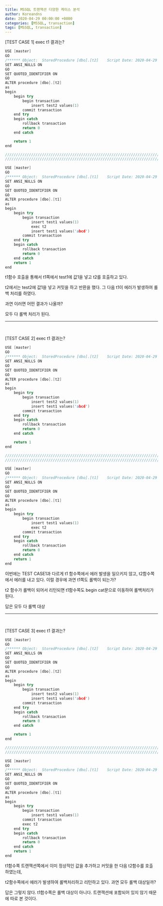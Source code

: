 ```yaml
---
title: MSSQL 트랜잭션 다양한 케이스 분석
author: Koreandns
date: 2020-04-29 00:00:00 +0800
categories: [MSSQL, transaction]
tags: [MSSQL, transaction]
---
```




[TEST CASE 1] exec t1 결과는?

```c++
USE [master]
GO
/****** Object:  StoredProcedure [dbo].[t2]    Script Date: 2020-04-29 오전 12:07:14 ******/
SET ANSI_NULLS ON
GO
SET QUOTED_IDENTIFIER ON
GO
ALTER procedure [dbo].[t2]
as
begin
	begin try
		begin transaction
			insert test2 values(1)
		commit transaction
	end try
	begin catch
		rollback transaction
		return 0
	end catch

	return 1
end

////////////////////////////////////////////////////////////////////////////
////////////////////////////////////////////////////////////////////////////

USE [master]
GO
/****** Object:  StoredProcedure [dbo].[t1]    Script Date: 2020-04-29 오전 12:06:39 ******/
SET ANSI_NULLS ON
GO
SET QUOTED_IDENTIFIER ON
GO
ALTER procedure [dbo].[t1]
as
begin
	begin try
		begin transaction
			insert test1 values(1)
			exec t2
			insert test1 values('abcd')
		commit transaction
	end try
	begin catch
		rollback transaction
		return 0
	end catch
	return 1
end
```

t1함수 호출을 통해서 t1쪽에서 test1에 값1을 넣고 t2를 호출하고 있다.

t2에서는 test2에 값1을 넣고 커밋을 하고 반환을 했다. 그 다음 t1이 에러가 발생하여 롤백 처리를 하였다.



과연 이러면 어떤 결과가 나올까?

모두 다 롤백 처리가 된다.

------
<br>

[TEST CASE 2] exec t1 결과는?

```c++
USE [master]
GO
/****** Object:  StoredProcedure [dbo].[t2]    Script Date: 2020-04-29 오전 12:07:14 ******/
SET ANSI_NULLS ON
GO
SET QUOTED_IDENTIFIER ON
GO
ALTER procedure [dbo].[t2]
as
begin
	begin try
		begin transaction
			insert test2 values(1)
			insert test1 values('abcd')
		commit transaction
	end try
	begin catch
		rollback transaction
		return 0
	end catch

	return 1
end

////////////////////////////////////////////////////////////////////////////
////////////////////////////////////////////////////////////////////////////

USE [master]
GO
/****** Object:  StoredProcedure [dbo].[t1]    Script Date: 2020-04-29 오전 12:06:39 ******/
SET ANSI_NULLS ON
GO
SET QUOTED_IDENTIFIER ON
GO
ALTER procedure [dbo].[t1]
as
begin
	begin try
		begin transaction
			insert test1 values(1)
			exec t2
		commit transaction
	end try
	begin catch
		rollback transaction
		return 0
	end catch
	return 1
end
```

이번에는 TEST CASE1과 다르게 t1 함수쪽에서 에러 발생을 일으키지 않고, t2함수쪽에서 에러를 내고 있다. 이럴 경우에 과연 t1쪽도 롤백이 되는가?



t2 함수가 롤백이 되어서 리턴되면 t1함수쪽도 begin cat문으로 이동하여 롤백처리가 된다.

답은 모두 다 롤백 대상

------
<br>

[TEST CASE 3] exec t1 결과는?

```c++
USE [master]
GO
/****** Object:  StoredProcedure [dbo].[t2]    Script Date: 2020-04-29 오전 12:07:14 ******/
SET ANSI_NULLS ON
GO
SET QUOTED_IDENTIFIER ON
GO
ALTER procedure [dbo].[t2]
as
begin
	begin try
		begin transaction
			insert test2 values(1)
			insert test1 values('abcd')
		commit transaction
	end try
	begin catch
		rollback transaction
		return 0
	end catch

	return 1
end

////////////////////////////////////////////////////////////////////////////
////////////////////////////////////////////////////////////////////////////

USE [master]
GO
/****** Object:  StoredProcedure [dbo].[t1]    Script Date: 2020-04-29 오전 12:06:39 ******/
SET ANSI_NULLS ON
GO
SET QUOTED_IDENTIFIER ON
GO
ALTER procedure [dbo].[t1]
as
begin
	begin try
		begin transaction
			insert test1 values(1)
		commit transaction
		exec t2
	end try
	begin catch
		rollback transaction
		return 0
	end catch
	return 1
end
```

t1함수쪽 트랜잭션쪽에서 이미 정상적인 값을 추가하고 커밋을 한 다음 t2함수를 호출 하였는데,

t2함수쪽에서 에러가 발생하여 롤백처리하고 리턴하고 있다. 과연 모두 롤백 대상일까?

답은 그렇지 않다. t1함수쪽은 롤백 대상이 아니다. 트랜잭션에 포함되어 있지 않기 때문에 따로 본 것이다.